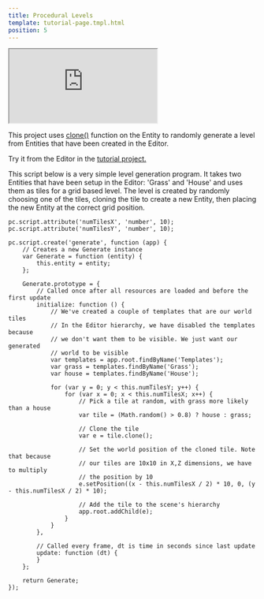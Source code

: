 ```yaml
---
title: Procedural Levels
template: tutorial-page.tmpl.html
position: 5
---
```


<iframe src="http://playcanv.as/p/1Q3MMsLj"></iframe>

This project uses [clone()][1] function on the Entity to randomly generate a level from Entities that have been created in the Editor.

Try it from the Editor in the [tutorial project.][2]

This script below is a very simple level generation program. It takes two Entities that have been setup in the Editor: 'Grass' and 'House' and uses them as tiles for a grid based level. The level is created by randomly choosing one of the tiles, cloning the tile to create a new Entity, then placing the new Entity at the correct grid position.

~~~javascript~~~
pc.script.attribute('numTilesX', 'number', 10);
pc.script.attribute('numTilesY', 'number', 10);

pc.script.create('generate', function (app) {
    // Creates a new Generate instance
    var Generate = function (entity) {
        this.entity = entity;
    };

    Generate.prototype = {
        // Called once after all resources are loaded and before the first update
        initialize: function () {
            // We've created a couple of templates that are our world tiles
            // In the Editor hierarchy, we have disabled the templates because
            // we don't want them to be visible. We just want our generated
            // world to be visible
            var templates = app.root.findByName('Templates');
            var grass = templates.findByName('Grass');
            var house = templates.findByName('House');

            for (var y = 0; y < this.numTilesY; y++) {
                for (var x = 0; x < this.numTilesX; x++) {
                    // Pick a tile at random, with grass more likely than a house
                    var tile = (Math.random() > 0.8) ? house : grass;

                    // Clone the tile
                    var e = tile.clone();

                    // Set the world position of the cloned tile. Note that because
                    // our tiles are 10x10 in X,Z dimensions, we have to multiply
                    // the position by 10
                    e.setPosition((x - this.numTilesX / 2) * 10, 0, (y - this.numTilesX / 2) * 10);

                    // Add the tile to the scene's hierarchy
                    app.root.addChild(e);
                }
            }
        },

        // Called every frame, dt is time in seconds since last update
        update: function (dt) {
        }
    };

    return Generate;
});
~~~

[1]: http://developer.playcanvas.com/en/api/pc.Entity.html#clone
[2]: https://playcanvas.com/project/362225/overview/tutorial-procedural-levels
